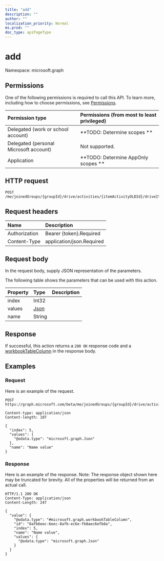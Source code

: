 ```yaml
---
title: "add"
description: ""
author: ""
localization_priority: Normal
ms.prod: ""
doc_type: apiPageType
---
```


# add

Namespace: microsoft.graph



## Permissions
One of the following permissions is required to call this API. To learn more, including how to choose permissions, see [Permissions](/concepts/permissions-reference.md).

|Permission type|Permissions (from most to least privileged)|
|:---|:---|
|Delegated (work or school account)|**TODO: Determine scopes **|
|Delegated (personal Microsoft account)|Not supported.|
|Application|**TODO: Determine AppOnly scopes **|

## HTTP request
<!-- {
  "blockType": "ignored"
}
-->
``` http
POST /me/joinedGroups/{groupId}/drive/activities/{itemActivityOLDId}/driveItem/workbook/names/{workbookNamedItemId}/worksheet/tables/{workbookTableId}/columns/add
```

## Request headers
|Name|Description|
|:---|:---|
|Authorization|Bearer {token}.Required|
|Content-Type|application/json.Required|

## Request body
In the request body, supply JSON representation of the parameters.

The following table shows the parameters that can be used with this action.

|Property|Type|Description|
|:---|:---|:---|
|index|Int32||
|values|[Json](../resources/json.md)||
|name|String||



## Response
If successful, this action returns a `200 OK` response code and a [workbookTableColumn](../resources/workbooktablecolumn.md) in the response body.

## Examples

### Request
Here is an example of the request.
<!-- {
  "blockType": "request",
  "name": "workbooktablecolumn_add"
}
-->
``` http
POST https://graph.microsoft.com/beta/me/joinedGroups/{groupId}/drive/activities/{itemActivityOLDId}/driveItem/workbook/names/{workbookNamedItemId}/worksheet/tables/{workbookTableId}/columns/add

Content-type: application/json
Content-length: 107

{
  "index": 5,
  "values": {
    "@odata.type": "microsoft.graph.Json"
  },
  "name": "Name value"
}
```

### Response
Here is an example of the response. Note: The response object shown here may be truncated for brevity. All of the properties will be returned from an actual call.
<!-- {
  "blockType": "response",
  "truncated": true,
  "@odata.type": "microsoft.graph.workbooktablecolumn"
}
-->
``` http
HTTP/1.1 200 OK
Content-Type: application/json
Content-Length: 247

{
  "value": {
    "@odata.type": "#microsoft.graph.workbookTableColumn",
    "id": "8afb6eec-6eec-8afb-ec6e-fb8aec6efb8a",
    "index": 5,
    "name": "Name value",
    "values": {
      "@odata.type": "microsoft.graph.Json"
    }
  }
}
```


